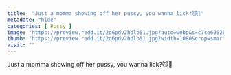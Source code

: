 ```yaml
---
title:  "Just a momma showing off her pussy, you wanna lick?😼👅"
metadate: "hide"
categories: [ Pussy ]
image: "https://preview.redd.it/2q6pdv2hdlp51.jpg?auto=webp&s=c7ce6052b66bbc96ac2261739b3da737e5095653"
thumb: "https://preview.redd.it/2q6pdv2hdlp51.jpg?width=1080&crop=smart&auto=webp&s=80c7a6f57e60caa80a6955d48f95d0e00bf14b2b"
visit: ""
---
```

Just a momma showing off her pussy, you wanna lick?😼👅
